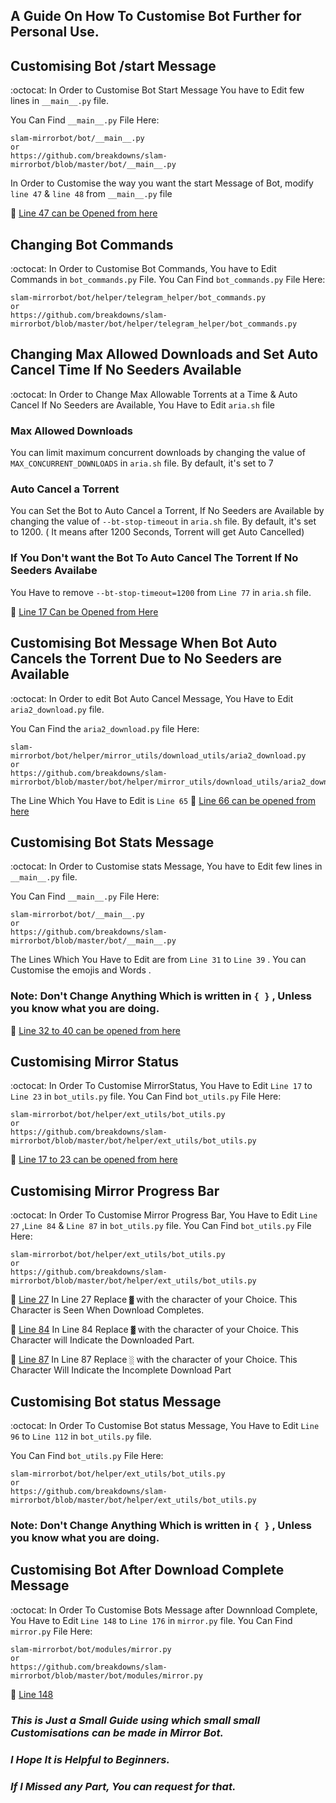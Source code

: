 ## A Guide On How To Customise Bot Further for Personal Use.

## Customising Bot /start Message
:octocat: In Order to Customise Bot Start Message You have to Edit few lines in `__main__.py` file. 

You Can Find `__main__.py` File Here:
```
slam-mirrorbot/bot/__main__.py
or
https://github.com/breakdowns/slam-mirrorbot/blob/master/bot/__main__.py
```
In Order to Customise the way you want the start Message of Bot,  modify  `line 47` & `line 48` from `__main__.py` file 

🔗 [Line 47 can be Opened from here](https://github.com/breakdowns/slam-mirrorbot/blob/d598144f752a3412da22977b5db88e7169792ae3/bot/__main__.py#L47)

## Changing Bot Commands
:octocat: In Order to Customise Bot Commands, You have to Edit Commands in `bot_commands.py` File.
You Can Find `bot_commands.py` File Here:
```
slam-mirrorbot/bot/helper/telegram_helper/bot_commands.py
or
https://github.com/breakdowns/slam-mirrorbot/blob/master/bot/helper/telegram_helper/bot_commands.py
```

## Changing Max Allowed Downloads and Set Auto Cancel Time If No Seeders Available
:octocat: In Order to Change Max Allowable Torrents at a Time & Auto Cancel If No Seeders are Available, You Have to Edit `aria.sh` file

### Max Allowed Downloads
You can limit maximum concurrent downloads by changing the value of `MAX_CONCURRENT_DOWNLOADS` in `aria.sh` file. By default, it's set to 7
### Auto Cancel a Torrent 
You can Set the Bot to Auto Cancel a Torrent, If No Seeders are Available by changing the value of `--bt-stop-timeout` in `aria.sh` file. By default, it's set to 1200. ( It means after 1200 Seconds, Torrent will get Auto Cancelled)
### If You Don't want the Bot To Auto Cancel The Torrent If No Seeders Availabe

You Have to remove  `--bt-stop-timeout=1200` from `Line 77` in `aria.sh` file.

🔗 [Line 17 Can be Opened from Here](https://github.com/breakdowns/slam-mirrorbot/blob/d598144f752a3412da22977b5db88e7169792ae3/aria.sh#L7)

## Customising Bot Message When Bot Auto Cancels the Torrent Due to No Seeders are Available
:octocat: In Order to edit Bot Auto Cancel Message, You Have to Edit `aria2_download.py` file.

You Can Find the `aria2_download.py` file Here:

```
slam-mirrorbot/bot/helper/mirror_utils/download_utils/aria2_download.py
or
https://github.com/breakdowns/slam-mirrorbot/blob/master/bot/helper/mirror_utils/download_utils/aria2_download.py
```
The Line Which You Have to Edit is `Line 65` 
🔗 [Line 66 can be opened from here](https://github.com/iamLiquidX/MirrorX/blob/097a69e3b7aa7e8aad0c91de8b07877933ef6f34/bot/helper/mirror_utils/download_utils/aria2_download.py#L65)

## Customising Bot Stats Message
:octocat: In Order to Customise stats Message, You have to Edit few lines in `__main__.py` file. 

You Can Find `__main__.py` File Here:
```
slam-mirrorbot/bot/__main__.py
or
https://github.com/breakdowns/slam-mirrorbot/blob/master/bot/__main__.py
```
The Lines Which You Have to Edit are from  `Line 31` to `Line 39` . You can Customise the emojis and Words .
### Note: Don't Change Anything Which is written in `{ }` , Unless you know what you are doing.
🔗 [Line 32 to 40 can be opened from here](https://github.com/breakdowns/slam-mirrorbot/blob/d598144f752a3412da22977b5db88e7169792ae3/bot/__main__.py#L32)

## Customising Mirror Status
:octocat: In Order To Customise MirrorStatus, You Have to Edit `Line 17` to `Line 23` in `bot_utils.py` file.
You Can Find `bot_utils.py` File Here:
```
slam-mirrorbot/bot/helper/ext_utils/bot_utils.py
or
https://github.com/breakdowns/slam-mirrorbot/blob/master/bot/helper/ext_utils/bot_utils.py
```
🔗 [Line 17 to 23 can be opened from here](https://github.com/breakdowns/slam-mirrorbot/blob/d598144f752a3412da22977b5db88e7169792ae3/bot/helper/ext_utils/bot_utils.py#L17)

## Customising Mirror Progress Bar
:octocat: In Order To Customise Mirror Progress Bar, You Have to Edit `Line 27` ,`Line 84` & `Line 87` in `bot_utils.py` file.
You Can Find `bot_utils.py` File Here:
```
slam-mirrorbot/bot/helper/ext_utils/bot_utils.py
or
https://github.com/breakdowns/slam-mirrorbot/blob/master/bot/helper/ext_utils/bot_utils.py
```
🔗 [Line 27](https://github.com/breakdowns/slam-mirrorbot/blob/d598144f752a3412da22977b5db88e7169792ae3/bot/helper/ext_utils/bot_utils.py#L27)
In Line 27 Replace `▓` with the character of your Choice. This Character is Seen When Download Completes.

🔗 [Line 84](https://github.com/breakdowns/slam-mirrorbot/blob/d598144f752a3412da22977b5db88e7169792ae3/bot/helper/ext_utils/bot_utils.py#L84)
In Line 84 Replace `▓` with the character of your Choice. This Character will Indicate the Downloaded Part.

🔗 [Line 87](https://github.com/breakdowns/slam-mirrorbot/blob/d598144f752a3412da22977b5db88e7169792ae3/bot/helper/ext_utils/bot_utils.py#L87)
In Line 87 Replace `░` with the character of your Choice. This Character Will Indicate the Incomplete Download Part

## Customising Bot status Message
:octocat: In Order To Customise Bot status Message, You Have to Edit `Line 96` to `Line 112` in `bot_utils.py` file.

You Can Find `bot_utils.py` File Here:
```
slam-mirrorbot/bot/helper/ext_utils/bot_utils.py
or
https://github.com/breakdowns/slam-mirrorbot/blob/master/bot/helper/ext_utils/bot_utils.py
```
### Note: Don't Change Anything Which is written in `{ }` , Unless you know what you are doing.

## Customising Bot After Download Complete Message
:octocat: In Order To Customise Bots Message after Downnload Complete, You Have to Edit `Line 148` to `Line 176` in `mirror.py` file.
You Can Find `mirror.py` File Here:
```
slam-mirrorbot/bot/modules/mirror.py
or
https://github.com/breakdowns/slam-mirrorbot/blob/master/bot/modules/mirror.py
```
🔗 [Line 148](https://github.com/breakdowns/slam-mirrorbot/blob/d598144f752a3412da22977b5db88e7169792ae3/bot/modules/mirror.py#L148)


### *This is Just a Small Guide using which small small Customisations can be made in Mirror Bot.*
### *I Hope It is Helpful to Beginners.*
### *If I Missed any Part, You can request for that.*

